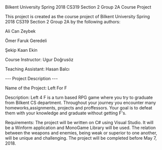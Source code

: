 Bilkent University Spring 2018 CS319 Section 2 Group 2A Course Project

This project is created as the course project of Bilkent University Spring 2018 CS319 Section 2 Group 2A by the following authors:

Ali Can Zeybek

Ömer Faruk Geredeli

Şekip Kaan Ekin

Course Instructor: Ugur Doğrusöz

Teaching Assistant: Hasan Balcı



--- Project Description ---


Name of the Project: Left For F


Description: 
Left 4 F is a turn based RPG game where you try to graduate from Bilkent CS department. Throughout your journey you encounter many homeworks,assignments, projects and proffessors. Your goal is to defeat them with your knowledge and graduate without getting F's.


Requirements: 
The project will be written on C# using Visual Studio. It will be a Winform application and MonoGame Library will be used. The relation between the weapons and enemies, being weak or superior to one another, will be unique and challenging. The project will be completed before May 7, 2018.
